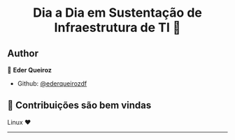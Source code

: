 <h1 align="center">Dia a Dia em Sustentação de Infraestrutura de TI  👋</h1>

## Author
👤 **Eder Queiroz**
* Github: [@ederqueirozdf](https://github.com/ederqueirozdf)

## 🤝 Contribuições são bem vindas
Linux ❤️
<hr>
